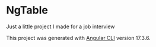 # NgTable

Just a little project I made for a job interview

This project was generated with [Angular CLI](https://github.com/angular/angular-cli) version 17.3.6.


